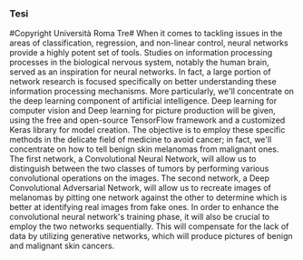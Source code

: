 ### Tesi ###
#Copyright Università Roma Tre#
When it comes to tackling issues in the areas of classification, regression, and non-linear control, neural networks provide a highly potent set of tools.
Studies on information processing processes in the biological nervous system, notably the human brain, served as an inspiration for neural networks.
In fact, a large portion of network research is focused specifically on better understanding these information processing mechanisms.
More particularly, we'll concentrate on the deep learning component of artificial intelligence. Deep learning for computer vision and
Deep learning for picture production will be given,
using the free and open-source TensorFlow framework and a customized Keras library for model creation.
The objective is to employ these specific methods in the delicate field of medicine to avoid cancer; 
in fact, we'll concentrate on how to tell benign skin melanomas from malignant ones.
The first network, a Convolutional Neural Network, will allow us to distinguish between the
two classes of tumors by performing various convolutional operations on the images. The second network, 
a Deep Convolutional Adversarial Network, will allow us to recreate images of melanomas by pitting one network against the 
other to determine which is better at identifying real images from fake ones.
In order to enhance the convolutional neural network's training phase, it will also be crucial to employ the two networks sequentially.
This will compensate for the lack of data by utilizing generative networks, which will produce pictures of benign and malignant skin cancers.
